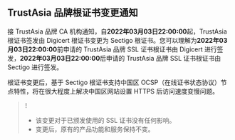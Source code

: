 ## TrustAsia 品牌根证书变更通知
接 TrustAsia  品牌 CA 机构通知，自**2022年03月03日22:00:00**起，TrustAsia 根证书签发由 Digicert 根证书变更为 Sectigo 根证书。您可以理解为**2022年03月03日22:00:00**前申请的 TrustAsia  品牌 SSL 证书根证书由 Digicert 进行签发，**2022年03月03日22:00:00**后申请的 TrustAsia  品牌 SSL 证书根证书由 Sectigo 进行签发。

根证书变更后，基于 Sectigo 根证书支持中国区 OCSP（在线证书状态协议）节点特性，将在很大程度上解决中国区网站设置 HTTPS 后访问速度变慢问题。


>!
>- 该变更对于已颁发使用的 SSL 证书没有任何影响。
>- 变更后，原有的产品功能和服务保持不变。



